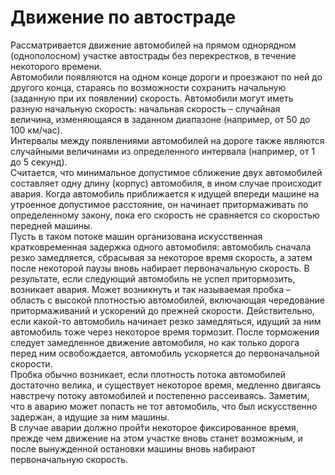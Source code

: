 
# Движение по автостраде
Рассматривается движение автомобилей на прямом однорядном (однополосном) участке автострады без перекрестков, в течение некоторого времени.  
Автомобили появляются на одном конце дороги и проезжают по ней до другого конца, стараясь по возможности сохранить начальную (заданную при их появлении) скорость. Автомобили могут иметь разную начальную скорость: начальная скорость – случайная величина, изменяющаяся в заданном диапазоне (например, от 50 до 100 км/час).  
Интервалы между появлениями автомобилей на дороге также являются случайными величинами из определенного интервала (например, от 1 до 5 секунд).  
Считается, что минимальное допустимое сближение двух автомобилей составляет одну длину (корпус) автомобиля, в ином случае происходит авария. Когда автомобиль приближается к идущей впереди машине на утроенное допустимое расстояние, он начинает притормаживать по определенному закону, пока его скорость не сравняется со скоростью передней машины.  
Пусть в таком потоке машин организована искусственная кратковременная задержка одного автомобиля: автомобиль сначала резко замедляется, сбрасывая за некоторое время скорость, а затем после некоторой паузы вновь набирает первоначальную скорость. В результате, если следующий автомобиль не успел притормозить, возникает авария. Может возникнуть и так
называемая пробка – область с высокой плотностью автомобилей, включающая чередование притормаживаний и ускорений до прежней скорости. Действительно, если какой-то автомобиль начинает резко замедляться, идущий за ним автомобиль тоже через некоторое время тормозит. После торможения следует замедленное движение автомобиля, но как только дорога перед ним освобождается, автомобиль ускоряется до первоначальной скорости.  
Пробка обычно возникает, если плотность потока автомобилей достаточно велика, и существует некоторое время, медленно двигаясь навстречу потоку автомобилей и постепенно рассеиваясь. Заметим, что в аварию может попасть не тот автомобиль, что был искусственно задержан, а идущие за ним машины.  
В случае аварии должно прой̆ти некоторое фиксированное время, прежде чем движение на этом участке вновь станет возможным, и после вынужденной остановки машины вновь набирают первоначальную скорость.
